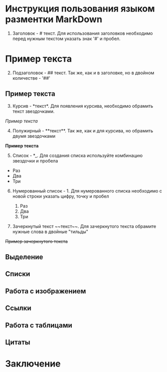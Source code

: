 # Инструкция пользования языком разментки MarkDown

1. Заголовок - # текст. Для использования заголовков необходимо перед нужным текстом указать знак '#' и пробел. 
# Пример текста

2. Подзаголовок - ## текст. Так же, как и в заголовке, но в двойном количестве - '##'
## Пример текста

3. Курсив - \*текст*. Для появления курсива, необходимо обрамить текст звездочками.

*Пример текста*

4. Полужирный - \*\*текст**. Так же, как и для курсива, но обрамить двумя звездочками

**Пример текста**

5. Список - *_. Для создания списка используйте комбинацию звездочки и пробела

* Раз
* Два 
* Три

6. Нумерованный список - 1. Для нумерованного списка необходимо с новой строки указать цифру, точку и пробел

    1. Раз
    2. Два
    3. Три

7. Зачеркнутый текст \~~текст~~. Для зачеркнутого текста обрамите нужные слова в двойные "тильды"

~~Пример зачеркнутого текста~~


## Выделение

## Списки

## Работа с изображением

## Ссылки

## Работа с таблицами

## Цитаты

# Заключение
